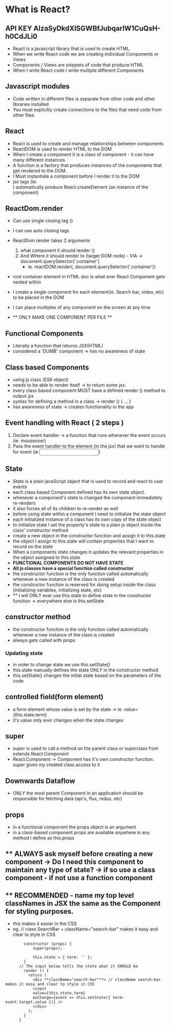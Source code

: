 # What is React?

## API KEY AIzaSyDkdXISGWBfJubqarIW1CuQsH-h0CdJLi0

- React is a javascript library that is used to create HTML.
- When we write React code we are creating individual Components or Views
- Components / Views are snippets of code that produce HTML
- When I write React code I write multiple different Components

## Javascript modules

- Code written in different files is separate from other code and other libraries installed
- You must explicitly create connections to the files that need code from other files

## React

- React is used to create and manage relationships between components
- ReactDOM is used to render HTML to the DOM
- When I create a component it is a class of component - it can have many different instances.
- A function is a factory that produces instances of the components that get rendered to the DOM.
- I Must instantiate a component before I render it to the DOM
- jsx tags (ie. <div></div>) automatically produce React.createElement (an instance of the component)

## ReactDom.render

- Can use single closing tag (<App />)
- I can use auto closing tags <div /> 
- ReactDom.render takes 2 arguments 
  1. what component it should render (<App />)
  2. And WHere it should render to (target DOM node) - VIA -> document.querySelector('.container')
      - ie. reactDOM.render(<App />, document.querySelector('.container'))

- root container element in HTML doc is what ever React Component gets nested within
- I create a single component for each element(ie. Search bar, video, etc) to be placed in the DOM
- I can place multiples of any component on the screen at any time
- ** ONLY MAKE ONE COMPONENT PER FILE **

## Functional Components

- Literally a function that returns JSX(HTML)
- considered a 'DUMB' component -> has no awareness of state

## Class based Components

- using js class (ES6 object) 
- needs to be able to render itself  -> to return some jsx.
- every class based component MUST have a defined render () method to output jsx
- syntax for defining a method in a class -> render () { ... }
- has awareness of state -> creates functionality in the app

## Event handling with React ( 2 steps )
  
  1. Declare event handler -> a function that runs whenever the event occurs (ie. mouseover)
  2. Pass the event handler to the element (in the jsx) that we want to handle for event (ie <input />)

## State

- State is a plain javaScript object that is used to record and react to user events
- each class based Component defined has its own state object.
- whenever a component's state is changed the component immediately re-renders
- it also forces all of its children to re-render as well
- before using state within a component I need to initialize the state object
- each initialized instance of a class has its own copy of the state object
- to initialize state I set the property's state to a plain js object inside the class' constructor method
- create a new object in the constructor function and assign it to this.state
- the object I assign to this.state will contain properties that I want to record on the state
- When a components state changes it updates the relevant properties in the object assigned to this.state
- **FUNCTIONAL COMPONENTS DO NOT HAVE STATE**
- **All js classes have a special function called constructor**
- the constructor function is the only function called automatically whenever a new instance of the class is created
- the constructor function is reserved for doing setup inside the class (initializing variables, initializing state, etc)
- ** I will ONLY ever use this.state to define state in the constructor function -> everywhere else is this.setState

## constructor method

- the constructor function is the only function called automatically whenever a new instance of the class is created
- always gets called with props

### Updating state

- in order to change state we use this.setState()
- this.state manually defines the state ONLY in the constructor method 
- this.setState() changes the initial state based on the parameters of the code

## controlled field(form element)

- a form element whose value is set by the state -> ie. value={this.state.term}
- it's value only ever changes when the state changes

## super

- super is used to call a method on the parent class or superclass from extends React.Component
- React.Component -> Component has it's own constructor function. super gives my created class access to it

## Downwards Dataflow

- ONLY the most parent Component in an application should be responsible for fetching data (api's, flux, redux, etc)

## props

- in a functional component the props object is an argument
- in a class-based component props are available anywhere in any method I define as this.props

## ** ALWAYS ask myself before creating a new component -> Do I need this component to maintain any type of state? -> if so use a class component - if not use a function component

## ** RECOMMENDED - name my top level classNames in JSX the same as the Component for styling purposes.

- this makes it easier in the CSS
- eg. // class SearchBar + className="search-bar" makes it easy and clear to style in CSS

``` class **SearchBar** extends Component {
        constructor (props) {
            super(props);
        
            this.state = { term: '' };
        }
      // The input below tells the state what it SHOULD be
        render () {
          return (
            <div **className="search-bar"**> // className search-bar makes it easy and clear to style in CSS
            <input 
            value={this.state.term}
            onChange={event => this.setState({ term: event.target.value })} />
            </div>
          );
        }
      } 
```

